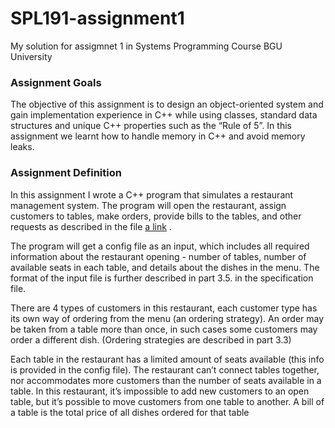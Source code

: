 # SPL191-assignment1
My solution for assigmnet 1 in Systems Programming Course BGU University

### Assignment	Goals
The objective of this assignment is to design an object-oriented system and gain
implementation experience in C++ while using classes, standard data structures and unique
C++ properties such as the “Rule of 5”. In this assignment we learnt how to handle memory in C++ and avoid
memory leaks. 

### Assignment	Definition
In this assignment I wrote a C++ program that simulates a restaurant management
system. The program will open the restaurant, assign customers to tables, make orders,
provide bills to the tables, and other requests as described in the file [a link](https://github.com/user/repo/blob/branch/other_file.md)
.

The program will get a config file as an input, which includes all required information about the
restaurant opening - number of tables, number of available seats in each table, and details
about the dishes in the menu. The format of the input file is further described in part 3.5. in the specification file. 

There are 4 types of customers in this restaurant, each customer type has its own way of
ordering from the menu (an ordering strategy). An order may be taken from a table more than
once, in such cases some customers may order a different dish. (Ordering strategies are
described in part 3.3)

Each table in the restaurant has a limited amount of seats available (this info is provided in the
config file). The restaurant can’t connect tables together, nor accommodates more customers
than the number of seats available in a table. In this restaurant, it’s impossible to add new
customers to an open table, but it’s possible to move customers from one table to another.
A bill of a table is the total price of all dishes ordered for that table 

